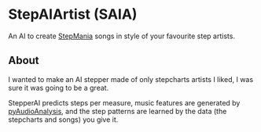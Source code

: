# StepAIArtist (SAIA)

An AI to create [StepMania](https://www.stepmania.com/) songs in style of your favourite step artists.

## About

I wanted to make an AI stepper made of only stepcharts artists I liked, I was sure it was going to be a great.

StepperAI predicts steps per measure, music features are generated by [pyAudioAnalysis](https://github.com/tyiannak/pyAudioAnalysis/wiki/3.-Feature-Extraction), and the step patterns are learned by the data (the stepcharts and songs) you give it.